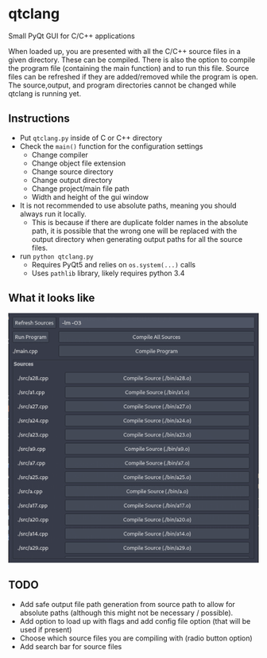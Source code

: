 # qtclang

Small PyQt GUI for C/C++ applications

When loaded up, you are presented with all the C/C++ source files in a given directory. These can be compiled.
There is also the option to compile the program file (containing the main function) and to run this file. Source files can be refreshed if they are added/removed while the program is open. The source,output, and program directories cannot be changed while qtclang is running yet.

## Instructions

* Put `qtclang.py` inside of C or C++ directory
* Check the `main()` function for the configuration settings
  * Change compiler
  * Change object file extension
  * Change source directory
  * Change output directory
  * Change project/main file path
  * Width and height of the gui window
* It is not recommended to use absolute paths, meaning you should always run it locally.
  * This is because if there are duplicate folder names in the absolute path, it is possible that the wrong one will be replaced with the output directory when generating output paths for all the source files.
* run `python qtclang.py`
  * Requires PyQt5 and relies on `os.system(...)` calls
  * Uses `pathlib` library, likely requires python 3.4

## What it looks like

![image](./imgs/qtclang.png)

## TODO

* Add safe output file path generation from source path to allow for absolute paths (although this might not be necessary / possible).
* Add option to load up with flags and add config file option (that will be used if present)
* Choose which source files you are compiling with (radio button option)
* Add search bar for source files

